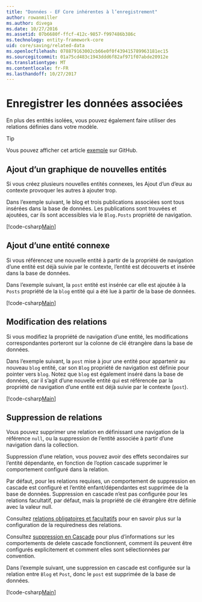 ```yaml
---
title: "Données - EF Core inhérentes à l’enregistrement"
author: rowanmiller
ms.author: divega
ms.date: 10/27/2016
ms.assetid: 07b6680f-ffcf-412c-9857-f997486b386c
ms.technology: entity-framework-core
uid: core/saving/related-data
ms.openlocfilehash: 078879163002cb66e0f0f439415789963181ec15
ms.sourcegitcommit: 01a75cd483c1943ddd6f82af971f07abde20912e
ms.translationtype: MT
ms.contentlocale: fr-FR
ms.lasthandoff: 10/27/2017
---
```

# <a name="saving-related-data"></a>Enregistrer les données associées

En plus des entités isolées, vous pouvez également faire utiliser des relations définies dans votre modèle.

> [!TIP]  
> Vous pouvez afficher cet article [exemple](https://github.com/aspnet/EntityFramework.Docs/tree/master/samples/core/Saving/Saving/RelatedData/) sur GitHub.

## <a name="adding-a-graph-of-new-entities"></a>Ajout d’un graphique de nouvelles entités

Si vous créez plusieurs nouvelles entités connexes, les Ajout d’un d’eux au contexte provoquer les autres à ajouter trop.

Dans l’exemple suivant, le blog et trois publications associées sont tous insérées dans la base de données. Les publications sont trouvées et ajoutées, car ils sont accessibles via le `Blog.Posts` propriété de navigation.

[!code-csharp[Main](../../../samples/core/Saving/Saving/RelatedData/Sample.cs#AddingGraphOfEntities)]

## <a name="adding-a-related-entity"></a>Ajout d’une entité connexe

Si vous référencez une nouvelle entité à partir de la propriété de navigation d’une entité est déjà suivie par le contexte, l’entité est découverts et insérée dans la base de données.

Dans l’exemple suivant, la `post` entité est insérée car elle est ajoutée à la `Posts` propriété de la `blog` entité qui a été lue à partir de la base de données.

[!code-csharp[Main](../../../samples/core/Saving/Saving/RelatedData/Sample.cs#AddingRelatedEntity)]

## <a name="changing-relationships"></a>Modification des relations

Si vous modifiez la propriété de navigation d’une entité, les modifications correspondantes porteront sur la colonne de clé étrangère dans la base de données.

Dans l’exemple suivant, la `post` mise à jour une entité pour appartenir au nouveau `blog` entité, car son `Blog` propriété de navigation est définie pour pointer vers `blog`. Notez que `blog` est également inséré dans la base de données, car il s’agit d’une nouvelle entité qui est référencée par la propriété de navigation d’une entité est déjà suivie par le contexte (`post`).

[!code-csharp[Main](../../../samples/core/Saving/Saving/RelatedData/Sample.cs#ChangingRelationships)]

## <a name="removing-relationships"></a>Suppression de relations

Vous pouvez supprimer une relation en définissant une navigation de la référence `null`, ou la suppression de l’entité associée à partir d’une navigation dans la collection.

Suppression d’une relation, vous pouvez avoir des effets secondaires sur l’entité dépendante, en fonction de l’option cascade supprimer le comportement configuré dans la relation.

Par défaut, pour les relations requises, un comportement de suppression en cascade est configuré et l’entité enfant/dépendantes est supprimée de la base de données. Suppression en cascade n’est pas configurée pour les relations facultatif, par défaut, mais la propriété de clé étrangère être définie avec la valeur null.

Consultez [relations obligatoires et facultatifs](../modeling/relationships.md#required-and-optional-relationships) pour en savoir plus sur la configuration de la requiredness des relations.

Consultez [suppression en Cascade](cascade-delete.md) pour plus d’informations sur les comportements de delete cascade fonctionnent, comment ils peuvent être configurés explicitement et comment elles sont sélectionnées par convention.

Dans l’exemple suivant, une suppression en cascade est configurée sur la relation entre `Blog` et `Post`, donc le `post` est supprimée de la base de données.

[!code-csharp[Main](../../../samples/core/Saving/Saving/RelatedData/Sample.cs#RemovingRelationships)]

